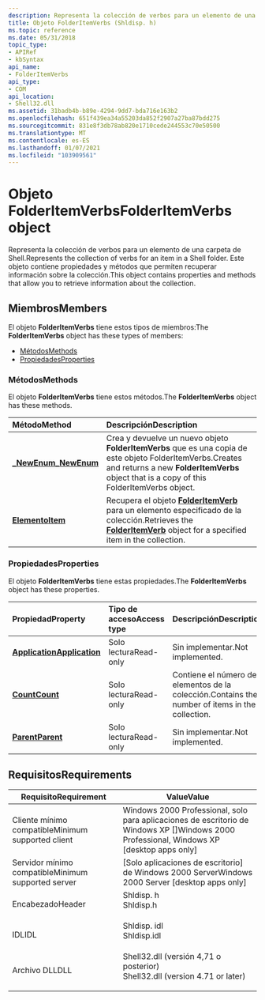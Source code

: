 ```yaml
---
description: Representa la colección de verbos para un elemento de una carpeta de Shell. Este objeto contiene propiedades y métodos que permiten recuperar información sobre la colección.
title: Objeto FolderItemVerbs (Shldisp. h)
ms.topic: reference
ms.date: 05/31/2018
topic_type:
- APIRef
- kbSyntax
api_name:
- FolderItemVerbs
api_type:
- COM
api_location:
- Shell32.dll
ms.assetid: 31badb4b-b89e-4294-9dd7-bda716e163b2
ms.openlocfilehash: 651f439ea34a55203da852f2907a27ba87bdd275
ms.sourcegitcommit: 831e8f3db78ab820e1710cede244553c70e50500
ms.translationtype: MT
ms.contentlocale: es-ES
ms.lasthandoff: 01/07/2021
ms.locfileid: "103909561"
---
```

# <a name="folderitemverbs-object"></a><span data-ttu-id="a15ac-104">Objeto FolderItemVerbs</span><span class="sxs-lookup"><span data-stu-id="a15ac-104">FolderItemVerbs object</span></span>

<span data-ttu-id="a15ac-105">Representa la colección de verbos para un elemento de una carpeta de Shell.</span><span class="sxs-lookup"><span data-stu-id="a15ac-105">Represents the collection of verbs for an item in a Shell folder.</span></span> <span data-ttu-id="a15ac-106">Este objeto contiene propiedades y métodos que permiten recuperar información sobre la colección.</span><span class="sxs-lookup"><span data-stu-id="a15ac-106">This object contains properties and methods that allow you to retrieve information about the collection.</span></span>

## <a name="members"></a><span data-ttu-id="a15ac-107">Miembros</span><span class="sxs-lookup"><span data-stu-id="a15ac-107">Members</span></span>

<span data-ttu-id="a15ac-108">El objeto **FolderItemVerbs** tiene estos tipos de miembros:</span><span class="sxs-lookup"><span data-stu-id="a15ac-108">The **FolderItemVerbs** object has these types of members:</span></span>

-   [<span data-ttu-id="a15ac-109">Métodos</span><span class="sxs-lookup"><span data-stu-id="a15ac-109">Methods</span></span>](#methods)
-   [<span data-ttu-id="a15ac-110">Propiedades</span><span class="sxs-lookup"><span data-stu-id="a15ac-110">Properties</span></span>](#properties)

### <a name="methods"></a><span data-ttu-id="a15ac-111">Métodos</span><span class="sxs-lookup"><span data-stu-id="a15ac-111">Methods</span></span>

<span data-ttu-id="a15ac-112">El objeto **FolderItemVerbs** tiene estos métodos.</span><span class="sxs-lookup"><span data-stu-id="a15ac-112">The **FolderItemVerbs** object has these methods.</span></span>



| <span data-ttu-id="a15ac-113">Método</span><span class="sxs-lookup"><span data-stu-id="a15ac-113">Method</span></span>                                        | <span data-ttu-id="a15ac-114">Descripción</span><span class="sxs-lookup"><span data-stu-id="a15ac-114">Description</span></span>                                                                                                      |
|:----------------------------------------------|:-----------------------------------------------------------------------------------------------------------------|
| [<span data-ttu-id="a15ac-115">**\_NewEnum**</span><span class="sxs-lookup"><span data-stu-id="a15ac-115">**\_NewEnum**</span></span>](folderitemverbs--newenum.md) | <span data-ttu-id="a15ac-116">Crea y devuelve un nuevo objeto **FolderItemVerbs** que es una copia de este objeto FolderItemVerbs.</span><span class="sxs-lookup"><span data-stu-id="a15ac-116">Creates and returns a new **FolderItemVerbs** object that is a copy of this FolderItemVerbs object.</span></span><br/>   |
| [<span data-ttu-id="a15ac-117">**Elemento**</span><span class="sxs-lookup"><span data-stu-id="a15ac-117">**Item**</span></span>](folderitemverbs-item.md)          | <span data-ttu-id="a15ac-118">Recupera el objeto [**FolderItemVerb**](folderitemverb.md) para un elemento especificado de la colección.</span><span class="sxs-lookup"><span data-stu-id="a15ac-118">Retrieves the [**FolderItemVerb**](folderitemverb.md) object for a specified item in the collection.</span></span><br/> |



 

### <a name="properties"></a><span data-ttu-id="a15ac-119">Propiedades</span><span class="sxs-lookup"><span data-stu-id="a15ac-119">Properties</span></span>

<span data-ttu-id="a15ac-120">El objeto **FolderItemVerbs** tiene estas propiedades.</span><span class="sxs-lookup"><span data-stu-id="a15ac-120">The **FolderItemVerbs** object has these properties.</span></span>



| <span data-ttu-id="a15ac-121">Propiedad</span><span class="sxs-lookup"><span data-stu-id="a15ac-121">Property</span></span>                                                      | <span data-ttu-id="a15ac-122">Tipo de acceso</span><span class="sxs-lookup"><span data-stu-id="a15ac-122">Access type</span></span>          | <span data-ttu-id="a15ac-123">Descripción</span><span class="sxs-lookup"><span data-stu-id="a15ac-123">Description</span></span>                                                |
|:--------------------------------------------------------------|:---------------------|:-----------------------------------------------------------|
| [<span data-ttu-id="a15ac-124">**Application**</span><span class="sxs-lookup"><span data-stu-id="a15ac-124">**Application**</span></span>](folderitemverbs-application.md)<br/> | <span data-ttu-id="a15ac-125">Solo lectura</span><span class="sxs-lookup"><span data-stu-id="a15ac-125">Read-only</span></span><br/> | <span data-ttu-id="a15ac-126">Sin implementar.</span><span class="sxs-lookup"><span data-stu-id="a15ac-126">Not implemented.</span></span><br/>                                |
| [<span data-ttu-id="a15ac-127">**Count**</span><span class="sxs-lookup"><span data-stu-id="a15ac-127">**Count**</span></span>](folderitemverbs-count.md)<br/>             | <span data-ttu-id="a15ac-128">Solo lectura</span><span class="sxs-lookup"><span data-stu-id="a15ac-128">Read-only</span></span><br/> | <span data-ttu-id="a15ac-129">Contiene el número de elementos de la colección.</span><span class="sxs-lookup"><span data-stu-id="a15ac-129">Contains the number of items in the collection.</span></span><br/> |
| [<span data-ttu-id="a15ac-130">**Parent**</span><span class="sxs-lookup"><span data-stu-id="a15ac-130">**Parent**</span></span>](folderitemverbs-parent.md)<br/>           | <span data-ttu-id="a15ac-131">Solo lectura</span><span class="sxs-lookup"><span data-stu-id="a15ac-131">Read-only</span></span><br/> | <span data-ttu-id="a15ac-132">Sin implementar.</span><span class="sxs-lookup"><span data-stu-id="a15ac-132">Not implemented.</span></span><br/>                                |



 

## <a name="requirements"></a><span data-ttu-id="a15ac-133">Requisitos</span><span class="sxs-lookup"><span data-stu-id="a15ac-133">Requirements</span></span>



| <span data-ttu-id="a15ac-134">Requisito</span><span class="sxs-lookup"><span data-stu-id="a15ac-134">Requirement</span></span> | <span data-ttu-id="a15ac-135">Value</span><span class="sxs-lookup"><span data-stu-id="a15ac-135">Value</span></span> |
|-------------------------------------|----------------------------------------------------------------------------------------------------------------|
| <span data-ttu-id="a15ac-136">Cliente mínimo compatible</span><span class="sxs-lookup"><span data-stu-id="a15ac-136">Minimum supported client</span></span><br/> | <span data-ttu-id="a15ac-137">Windows 2000 Professional, solo para aplicaciones de escritorio de Windows XP \[\]</span><span class="sxs-lookup"><span data-stu-id="a15ac-137">Windows 2000 Professional, Windows XP \[desktop apps only\]</span></span><br/>                                         |
| <span data-ttu-id="a15ac-138">Servidor mínimo compatible</span><span class="sxs-lookup"><span data-stu-id="a15ac-138">Minimum supported server</span></span><br/> | <span data-ttu-id="a15ac-139">\[Solo aplicaciones de escritorio\] de Windows 2000 Server</span><span class="sxs-lookup"><span data-stu-id="a15ac-139">Windows 2000 Server \[desktop apps only\]</span></span><br/>                                                           |
| <span data-ttu-id="a15ac-140">Encabezado</span><span class="sxs-lookup"><span data-stu-id="a15ac-140">Header</span></span><br/>                   | <dl> <span data-ttu-id="a15ac-141"><dt>Shldisp. h</dt></span><span class="sxs-lookup"><span data-stu-id="a15ac-141"><dt>Shldisp.h</dt></span></span> </dl>                           |
| <span data-ttu-id="a15ac-142">IDL</span><span class="sxs-lookup"><span data-stu-id="a15ac-142">IDL</span></span><br/>                      | <dl> <span data-ttu-id="a15ac-143"><dt>Shldisp. idl</dt></span><span class="sxs-lookup"><span data-stu-id="a15ac-143"><dt>Shldisp.idl</dt></span></span> </dl>                         |
| <span data-ttu-id="a15ac-144">Archivo DLL</span><span class="sxs-lookup"><span data-stu-id="a15ac-144">DLL</span></span><br/>                      | <dl> <span data-ttu-id="a15ac-145"><dt>Shell32.dll (versión 4,71 o posterior)</dt></span><span class="sxs-lookup"><span data-stu-id="a15ac-145"><dt>Shell32.dll (version 4.71 or later)</dt></span></span> </dl> |



 

 




